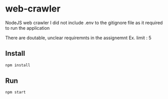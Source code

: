 # web-crawler
NodeJS web crawler
I did not include .env to the gitignore file as it required to run the application

There are doutable, unclear requiremnts in the assignemnt
Ex. limit : 5 

## Install
```bash
npm install 
```

## Run
```bash
npm start 
```